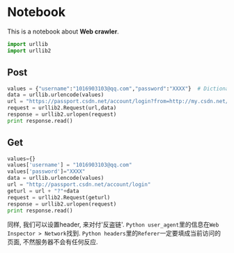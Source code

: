 # Notebook

This is a notebook about **Web crawler**.

``` Python
import urllib
import urllib2
```

## Post
```Python
values = {"username":"1016903103@qq.com","password":"XXXX"}  # Dictionary
data = urllib.urlencode(values) 
url = "https://passport.csdn.net/account/login?from=http://my.csdn.net/my/mycsdn"
request = urllib2.Request(url,data)
response = urllib2.urlopen(request)
print response.read()
```
## Get 
```Python
values={}
values['username'] = "1016903103@qq.com"
values['password']="XXXX"
data = urllib.urlencode(values) 
url = "http://passport.csdn.net/account/login"
geturl = url + "?"+data
request = urllib2.Request(geturl)
response = urllib2.urlopen(request)
print response.read()
```

同样, 我们可以设置header, 来对付'反盗链'.
`Python user_agent`里的信息在`Web Inspector > Network`找到.
`Python headers`里的`Referer`一定要填成当前访问的页面, 不然服务器不会有任何反应.
